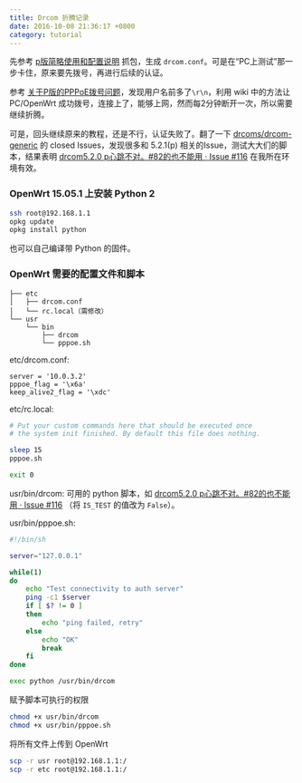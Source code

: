 ```yaml
---
title: Drcom 折腾记录
date: 2016-10-08 21:36:17 +0800
category: tutorial
---
```


先参考 [p版简略使用和配置说明](https://github.com/drcoms/drcom-generic/wiki/p%E7%89%88%E7%AE%80%E7%95%A5%E4%BD%BF%E7%94%A8%E5%92%8C%E9%85%8D%E7%BD%AE%E8%AF%B4%E6%98%8E) 抓包，生成 `drcom.conf`。可是在“PC上测试”那一步卡住，原来要先拨号，再进行后续的认证。

参考 [关于P版的PPPoE拨号问题](https://github.com/drcoms/drcom-generic/wiki/%E5%85%B3%E4%BA%8EP%E7%89%88%E7%9A%84PPPoE%E6%8B%A8%E5%8F%B7%E9%97%AE%E9%A2%98)，发现用户名前多了`\r\n`，利用 wiki 中的方法让 PC/OpenWrt 成功拨号，连接上了，能够上网，然而每2分钟断开一次，所以需要继续折腾。

可是，回头继续原来的教程，还是不行，认证失败了。翻了一下 [drcoms/drcom-generic](https://github.com/drcoms/drcom-generic) 的 closed Issues，发现很多和 5.2.1(p) 相关的Issue，测试大大们的脚本，结果表明 [drcom5.2.0 p心跳不对。#82的也不能用 · Issue #116](https://github.com/drcoms/drcom-generic/issues/116#issuecomment-250953770) 在我所在环境有效。


### OpenWrt 15.05.1 上安装 Python 2

```bash
ssh root@192.168.1.1
opkg update
opkg install python
```

也可以自己编译带 Python 的固件。

### OpenWrt 需要的配置文件和脚本

```
├── etc
│   ├── drcom.conf
│   └── rc.local（需修改）
└── usr
    └── bin
        ├── drcom
        └── pppoe.sh
```

etc/drcom.conf:

```
server = '10.0.3.2'
pppoe_flag = '\x6a'
keep_alive2_flag = '\xdc'
```

etc/rc.local:

```bash
# Put your custom commands here that should be executed once
# the system init finished. By default this file does nothing.

sleep 15
pppoe.sh

exit 0
```

usr/bin/drcom: 可用的 python 脚本，如 [drcom5.2.0 p心跳不对。#82的也不能用 · Issue #116](https://github.com/drcoms/drcom-generic/issues/116#issuecomment-250953770) （将 `IS_TEST` 的值改为 `False`）。

usr/bin/pppoe.sh:

```bash
#!/bin/sh

server="127.0.0.1"

while(1)
do
    echo "Test connectivity to auth server"
    ping -c1 $server
    if [ $? != 0 ]
    then
        echo "ping failed, retry"
    else
        echo "OK"
        break
    fi
done

exec python /usr/bin/drcom
```

赋予脚本可执行的权限

```bash
chmod +x usr/bin/drcom
chmod +x usr/bin/pppoe.sh
```

将所有文件上传到 OpenWrt

```bash
scp -r usr root@192.168.1.1:/
scp -r etc root@192.168.1.1:/
```
